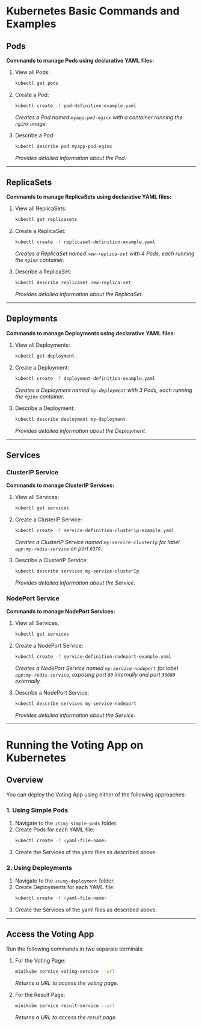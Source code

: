 # Kubernetes Basic Commands and Examples

## Pods
**Commands to manage Pods using declarative YAML files:**

1. View all Pods:
   ```bash
   kubectl get pods
   ```
2. Create a Pod:
   ```bash
   kubectl create -f pod-definition-example.yaml
   ```
   *Creates a Pod named `myapp-pod-nginx` with a container running the `nginx` image.*

3. Describe a Pod:
   ```bash
   kubectl describe pod myapp-pod-nginx
   ```
   *Provides detailed information about the Pod.*

---

## ReplicaSets
**Commands to manage ReplicaSets using declarative YAML files:**

1. View all ReplicaSets:
   ```bash
   kubectl get replicasets
   ```
2. Create a ReplicaSet:
   ```bash
   kubectl create -f replicaset-definition-example.yaml
   ```
   *Creates a ReplicaSet named `new-replica-set` with 4 Pods, each running the `nginx` container.*

3. Describe a ReplicaSet:
   ```bash
   kubectl describe replicaset new-replica-set
   ```
   *Provides detailed information about the ReplicaSet.*

---

## Deployments
**Commands to manage Deployments using declarative YAML files:**

1. View all Deployments:
   ```bash
   kubectl get deployment
   ```
2. Create a Deployment:
   ```bash
   kubectl create -f deployment-definition-example.yaml
   ```
   *Creates a Deployment named `my-deployment` with 3 Pods, each running the `nginx` container.*

3. Describe a Deployment:
   ```bash
   kubectl describe deployment my-deployment
   ```
   *Provides detailed information about the Deployment.*

---

## Services
### ClusterIP Service
**Commands to manage ClusterIP Services:**

1. View all Services:
   ```bash
   kubectl get services
   ```
2. Create a ClusterIP Service:
   ```bash
   kubectl create -f service-definition-clusterip-example.yaml
   ```
   *Creates a ClusterIP Service named `my-service-clusterIp` for label `app:my-redis-service` on port `6379`.*

3. Describe a ClusterIP Service:
   ```bash
   kubectl describe services my-service-clusterIp
   ```
   *Provides detailed information about the Service.*

### NodePort Service
**Commands to manage NodePort Services:**

1. View all Services:
   ```bash
   kubectl get services
   ```
2. Create a NodePort Service:
   ```bash
   kubectl create -f service-definition-nodeport-example.yaml
   ```
   *Creates a NodePort Service named `my-service-nodeport` for label `app:my-redis-service`, exposing port `80` internally and port `30080` externally.*

3. Describe a NodePort Service:
   ```bash
   kubectl describe services my-service-nodeport
   ```
   *Provides detailed information about the Service.*

---

# Running the Voting App on Kubernetes

## Overview
You can deploy the Voting App using either of the following approaches:

### 1. **Using Simple Pods**

1. Navigate to the `using-simple-pods` folder.
2. Create Pods for each YAML file:
   ```bash
   kubectl create -f <yaml-file-name>
   ```
3. Create the Services of the yaml files as described above.

### 2. **Using Deployments**

1. Navigate to the `using-deployment` folder.
2. Create Deployments for each YAML file:
   ```bash
   kubectl create -f <yaml-file-name>
   ```
3. Create the Services of the yaml files as described above.

---

## Access the Voting App

Run the following commands in two separate terminals:

1. For the Voting Page:
   ```bash
   minikube service voting-service --url
   ```
   *Returns a URL to access the voting page.*

2. For the Result Page:
   ```bash
   minikube service result-service --url
   ```
   *Returns a URL to access the result page.*

